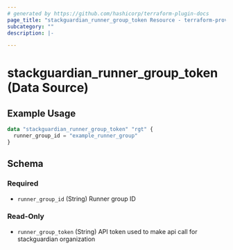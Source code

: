 ```yaml
---
# generated by https://github.com/hashicorp/terraform-plugin-docs
page_title: "stackguardian_runner_group_token Resource - terraform-provider-stackguardian"
subcategory: ""
description: |-

---
```


# stackguardian_runner_group_token (Data Source)

## Example Usage

```terraform
data "stackguardian_runner_group_token" "rgt" {
  runner_group_id = "example_runner_group"
}
```

<!-- schema generated by tfplugindocs -->
## Schema

### Required

- `runner_group_id` (String) Runner group ID

### Read-Only

- `runner_group_token` (String) API token used to make api call for stackguardian organization

